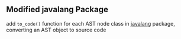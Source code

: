 ## Modified javalang Package

add ```to_code()``` function for each AST node class in [javalang](https://github.com/c2nes/javalang) package, converting an AST object to source code
